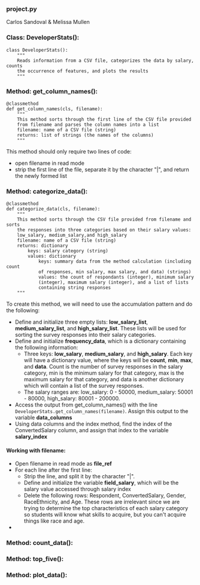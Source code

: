 ### project.py
Carlos Sandoval & Melissa Mullen

### Class: DeveloperStats():
```
class DeveloperStats():
    """
    Reads information from a CSV file, categorizes the data by salary, counts
    the occurrence of features, and plots the results
    """
```

### Method: get_column_names():
```
@classmethod
def get_column_names(cls, filename):
    """
    This method sorts through the first line of the CSV file provided
    from filename and parses the column names into a list
    filename: name of a CSV file (string)
    returns: list of strings (the names of the columns)
    """
```
This method should only require two lines of code:
* open filename in read mode
* strip the first line of the file, separate it by the character "|", and return the newly formed list

### Method: categorize_data():
```
@classmethod
def categorize_data(cls, filename):
    """
    This method sorts through the CSV file provided from filename and sorts
    the responses into three categories based on their salary values:
    low_salary, medium_salary,and high_salary
    filename: name of a CSV file (string)
    returns: dictionary
        keys: salary category (string)
        values: dictionary
            keys: summary data from the method calculation (including count
            of responses, min salary, max salary, and data) (strings)
            values: the count of respondants (integer), minimum salary
            (integer), maximum salary (integer), and a list of lists
            containing string responses
    """
```
To create this method, we will need to use the accumulation pattern and do the following:
* Define and initialize three empty lists: **low_salary_list**, **medium_salary_list**, and **high_salary_list**. These lists will be used for sorting the survey responses into their salary categories.
* Define and initialize **frequency_data**, which is a dictionary containing the following information:
    * Three keys: **low_salary**, **medium_salary**, and **high_salary**. Each key will have a dictionary value, where the keys will be **count**, **min**, **max**, and **data**. Count is the number of survey responses in the salary category, min is the minimum salary for that category, max is the maximum salary for that category, and data is another dictionary which will contain a list of the survey responses.
    * The salary ranges are: low_salary: 0 - 50000, medium_salary: 50001 - 80000, high_salary: 80001 - 200000.
* Access the output from get_column_names() with the line `DeveloperStats.get_column_names(filename)`. Assign this output to the variable **data_columns**
* Using data columns and the index method, find the index of the ConvertedSalary column, and assign that index to the variable **salary_index**

#### Working with filename:
* Open filename in read mode as **file_ref**
* For each line after the first line:
    * Strip the line, and split it by the character "|".
    * Define and initialize the variable **field_salary**, which will be the salary value accessed through salary index
    * Delete the following rows: Respondent, ConvertedSalary, Gender, RaceEthnicity, and Age. These rows are irrelevant since we are trying to determine the top characteristics of each salary category so students will know what skills to acquire, but you can't acquire things like race and age.
*     
### Method: count_data():  

### Method: top_five():

### Method: plot_data():
